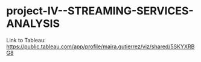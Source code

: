 # project-IV--STREAMING-SERVICES-ANALYSIS

Link to Tableau:  https://public.tableau.com/app/profile/maira.gutierrez/viz/shared/5SKYXRBG8

